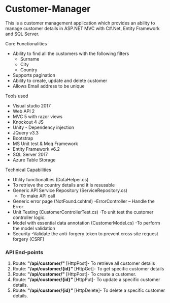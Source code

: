 # Customer-Manager
This is a customer management application which provides an ability to manage customer details in ASP.NET MVC with C#.Net, Entity Framework and SQL Server.

Core Functionalities
- Ability to find all the customers with the following filters
  - Surname
  - City
  - Country
- Supports pagination
- Ability to create, update and delete customer
- Allows Email address to be unique

Tools used
- Visual studio 2017
- Web API 2
- MVC 5 with razor views
- Knockout 4 JS
- Unity - Dependency injection
- JQuery v3.3
- Bootstrap
- MS Unit test & Moq Framework
- Entity Framework v6.2
- SQL Server 2017
- Azure Table Storage
                    
                    
Technical Capabilities
- Utility functionalties (DataHelper.cs)
 - To retrieve the country details and it is resusable
- Generic API Service Repository (ServiceRepository.cs)
  - To make API call
- Generic error page (NotFound.cshtml)
   -ErrorController – Handle the Error
- Unit Testing (CustomerControllerTest.cs)
  -To unit test the customer controller logic.
- Model with essential data annotation (CustomerModel.cs)
   -To perform the model validation
- Security
   -Validate the anti-forgery token to prevent cross site request forgery (CSRF)



### API End-points 

1. Route: **"/api/customer/"** [HttpPost]- To retrieve all customer details
2. Route: **"/api/customer/{id}"** [HttpGet]- To get specific customer details
3. Route: **"/api/customer/"** [HttpPost]- To create a customer.
4. Route: **"/api/customer/{id}"** [HttpPut]- To update a specific customer details.
5. Route: **"/api/customer/{id}"** [HttpDelete]- To delete a specific customer details.

     
 
